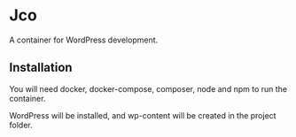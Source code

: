 # Jco
A container for WordPress development. 

## Installation
You will need docker, docker-compose, composer, node and npm to run the container.

WordPress will be installed, and wp-content will be created in the project folder.
